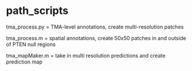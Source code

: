 # path_scripts

tma_process.py = TMA-level annotations, create multi-resolution patches

tma_process.m = spatial annotations, create 50x50 patches in and outside of PTEN null regions

tma_mapMaker.m = take in multi resolution predictions and create prediction map
